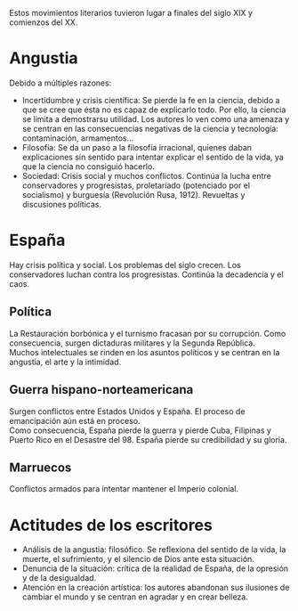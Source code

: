 Estos movimientos literarios tuvieron lugar a finales del siglo XIX y comienzos del XX.

# Angustia
Debido a múltiples razones:

- Incertidumbre y crisis científica: Se pierde la fe en la ciencia, debido a que se cree que ésta no es capaz de explicarlo todo. Por ello, la ciencia se limita a demostrarsu utilidad. Los autores lo ven como una amenaza y se centran en las consecuencias negativas de la ciencia y tecnología: contaminación, armamentos...
- Filosofía: Se da un paso a la filosofía irracional, quienes daban explicaciones sin sentido para intentar explicar el sentido de la vida, ya que la ciencia no consiguió hacerlo.
- Sociedad: Crisis social y muchos conflictos. Continúa la lucha entre conservadores y progresistas, proletariado (potenciado por el socialismo) y burguesía (Revolución Rusa, 1912). Revueltas y discusiones políticas.

# España
Hay crisis política y social. Los problemas del siglo crecen. Los conservadores luchan contra los progresistas. Continúa la decadencia y el caos.

## Política
La Restauración borbónica y el turnismo fracasan por su corrupción. Como consecuencia, surgen dictaduras militares y la Segunda República.  
Muchos intelectuales se rinden en los asuntos políticos y se centran en la angustia, el arte y la intimidad.

## Guerra hispano-norteamericana
Surgen conflictos entre Estados Unidos y España. El proceso de emancipación aún está en proceso.  
Como consecuencia, España pierde la guerra y pierde Cuba, Filipinas y Puerto Rico en el Desastre del 98. España pierde su credibilidad y su gloria.

## Marruecos
Conflictos armados para intentar mantener el Imperio colonial.

# Actitudes de los escritores
- Análisis de la angustia: filosófico. Se reflexiona del sentido de la vida, la muerte, el sufrimiento, y el silencio de Dios ante esta situación.
- Denuncia de la situación: crítica de la realidad de España, de la opresión y de la desigualdad.
- Atención en la creación artística: los autores abandonan sus ilusiones de cambiar el mundo y se centran en agradar y en crear belleza.
